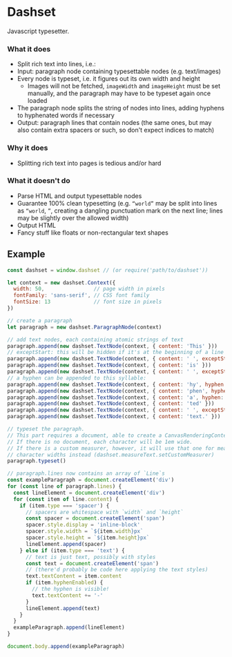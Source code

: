 # Dashset
Javascript typesetter.

### What it does
- Split rich text into lines, i.e.:
- Input: paragraph node containing typesettable nodes (e.g. text/images)
- Every node is typeset, i.e. it figures out its own width and height
  + Images will not be fetched, `imageWidth` and `imageHeight` must be set manually, and the paragraph may have to be typeset again once loaded
- The paragraph node splits the string of nodes into lines, adding hyphens to hyphenated words if necessary
- Output: paragraph lines that contain nodes (the same ones, but may also contain extra spacers or such, so don't expect indices to match)

### Why it does
- Splitting rich text into pages is tedious and/or hard

### What it doesn't do
- Parse HTML and output typesettable nodes
- Guarantee 100% clean typesetting (e.g. `“world”` may be split into lines as `“world`, `”`, creating a dangling punctuation mark on the next line; lines may be slightly over the allowed width)
- Output HTML
- Fancy stuff like floats or non-rectangular text shapes

## Example
```javascript
const dashset = window.dashset // (or require('path/to/dashset'))

let context = new dashset.Context({
  width: 50,                // page width in pixels
  fontFamily: 'sans-serif', // CSS font family
  fontSize: 13              // font size in pixels
})

// create a paragraph
let paragraph = new dashset.ParagraphNode(context)

// add text nodes, each containing atomic strings of text
paragraph.append(new dashset.TextNode(context, { content: 'This' }))
// exceptStart: this will be hidden if it's at the beginning of a line
paragraph.append(new dashset.TextNode(context, { content: ' ', exceptStart: true }))
paragraph.append(new dashset.TextNode(context, { content: 'is' }))
paragraph.append(new dashset.TextNode(context, { content: ' ', exceptStart: true }))
// a hyphen can be appended to this syllable:
paragraph.append(new dashset.TextNode(context, { content: 'hy', hyphen: true }))
paragraph.append(new dashset.TextNode(context, { content: 'phen', hyphen: true }))
paragraph.append(new dashset.TextNode(context, { content: 'a', hyphen: true }))
paragraph.append(new dashset.TextNode(context, { content: 'ted' }))
paragraph.append(new dashset.TextNode(context, { content: ' ', exceptStart: true }))
paragraph.append(new dashset.TextNode(context, { content: 'text.' }))

// typeset the paragraph.
// This part requires a document, able to create a CanvasRenderingContext2D.
// If there is no document, each character will be 1em wide.
// If there is a custom measurer, however, it will use that one for measuring
// character widths instead (dashset.measureText.setCustomMeasurer)
paragraph.typeset()

// paragraph.lines now contains an array of `Line`s
const exampleParagraph = document.createElement('div')
for (const line of paragraph.lines) {
  const lineElement = document.createElement('div')
  for (const item of line.content) {
    if (item.type === 'spacer') {
      // spacers are whitespace with `width` and `height`
      const spacer = document.createElement('span')
      spacer.style.display = 'inline-block'
      spacer.style.width = `${item.width}px`
      spacer.style.height = `${item.height}px`
      lineElement.append(spacer)
    } else if (item.type === 'text') {
      // text is just text, possibly with styles
      const text = document.createElement('span')
      // (there'd probably be code here applying the text styles)
      text.textContent = item.content
      if (item.hyphenEnabled) {
        // the hyphen is visible!
        text.textContent += '-'
      }
      lineElement.append(text)
    }
  }
  exampleParagraph.append(lineElement)
}

document.body.append(exampleParagraph)
```
